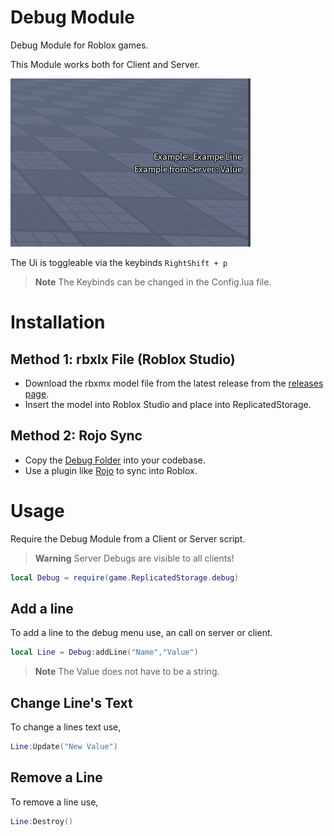 # Debug Module

Debug Module for Roblox games.

This Module works both for Client and Server.

![Screenshot](/Images/screenshot.png)

The Ui is toggleable via the keybinds `RightShift + p`

> **Note**
> The Keybinds can be changed in the Config.lua file.

# Installation

## Method 1: rbxlx File (Roblox Studio)

- Download the rbxmx model file from the latest release from the [releases page](https://github.com/Stonetr03/Debug-Module/releases).
- Insert the model into Roblox Studio and place into ReplicatedStorage.

## Method 2: Rojo Sync

- Copy the [Debug Folder](https://github.com/Stonetr03/Debug-Module/tree/master/src/debug) into your codebase.
- Use a plugin like [Rojo](https://rojo.space/) to sync into Roblox.

# Usage

Require the Debug Module from a Client or Server script.

> **Warning**
> Server Debugs are visible to all clients!

```lua
local Debug = require(game.ReplicatedStorage.debug)
```

## Add a line
To add a line to the debug menu use, an call on server or client.
```lua
local Line = Debug:addLine("Name","Value")
```
> **Note**
> The Value does not have to be a string.

## Change Line's Text
To change a lines text use,
```lua
Line:Update("New Value")
```

## Remove a Line
To remove a line use,
```lua
Line:Destroy()
```
